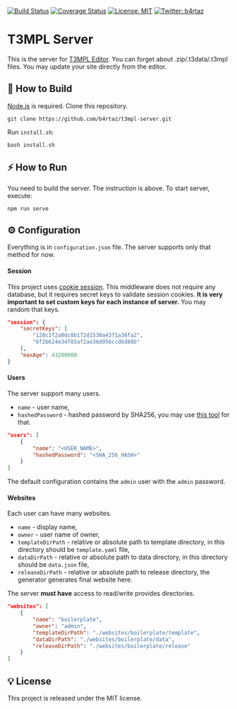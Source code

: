 [![Build Status](https://travis-ci.com/b4rtaz/t3mpl-server.svg?branch=master)](https://travis-ci.com/b4rtaz/t3mpl-server) [![Coverage Status](https://coveralls.io/repos/github/b4rtaz/t3mpl-server/badge.svg?branch=master)](https://coveralls.io/github/b4rtaz/t3mpl-server?branch=master) [![License: MIT](https://img.shields.io/github/license/mashape/apistatus.svg)](/LICENSE) [![Twitter: b4rtaz](https://img.shields.io/twitter/follow/b4rtaz.svg?style=social)](https://twitter.com/b4rtaz)

# T3MPL Server

This is the server for [T3MPL Editor](https://github.com/b4rtaz/t3mpl-editor). You can forget about .zip/.t3data/.t3mpl files. You may update your site directly from the editor.

## 🔨 How to Build

[Node.js](https://nodejs.org/en/) is required. Clone this repository.

`git clone https://github.com/b4rtaz/t3mpl-server.git`

Run `install.sh`:

`bash install.sh`

## ⚡ How to Run

You need to build the server. The instruction is above. To start server, execute:

`npm run serve`

## ⚙️ Configuration

Everything is in `configuration.json` file. The server supports only that method for now.

#### Session

This project uses [cookie session](https://github.com/expressjs/cookie-session#readme). This middleware does not require any database, but it requires secret keys to validate session cookies. **It is very important to set custom keys for each instance of server.** You may random that keys.

```json
"session": {
    "secretKeys": [
        "128c1f2a0dc8b172d1530a4371a36fa2",
        "6f2b624e34f83af2ae36d956ccd6d88b"
    ],
    "maxAge": 43200000
}
```

#### Users

The server support many users. 

* `name` - user name,
* `hashedPassword` - hashed password by SHA256, you may use [this tool](https://emn178.github.io/online-tools/sha256.html) for that.

```json
"users": [
    {
        "name": "<USER_NAME>",
        "hashedPassword": "<SHA_256_HASH>"
    }
]
```

The default configuration contains the `admin` user with the `admin` password.

#### Websites

Each user can have many websites.

* `name` - display name,
* `owner` - user name of owner,
* `templateDirPath` - relative or absolute path to template directory, in this directory should be `template.yaml` file,
* `dataDirPath` - relative or absolute path to data directory, in this directory should be `data.json` file,
* `releaseDirPath` - relative or absolute path to release directory, the generator generates final website here.

The server **must have** access to read/write provides directories.

```json
"websites": [
    {
        "name": "boilerplate",
        "owner": "admin",
        "templateDirPath": "./websites/boilerplate/template",
        "dataDirPath": "./websites/boilerplate/data",
        "releaseDirPath": "./websites/boilerplate/release"
    }
]
```

## 💡 License

This project is released under the MIT license.
